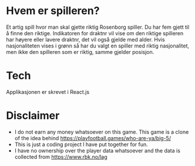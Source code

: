 # Hvem er spilleren? 

Et artig spill hvor man skal gjette riktig Rosenborg spiller. Du har fem gjett til å finne den riktige. Indikatoren for draktnr vil vise om den riktige spilleren har høyere eller lavere draktnr, det vil også gjelde med alder.
Hvis nasjonaliteten vises i grønn så har du valgt en spiller med riktig nasjonalitet, men ikke den spilleren som er riktig, samme gjelder posisjon. 

# Tech
Applikasjonen er skrevet i React.js

# Disclaimer
- I do not earn any money whatsoever on this game. This game is a clone of the idea behind https://playfootball.games/who-are-ya/big-5/
- This is just a coding project I have put together for fun. 
- I have no ownership over the player data whatsoever and the data is collected from https://www.rbk.no/lag
